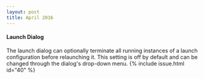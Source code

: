 ```yaml
---
layout: post
title: April 2016
---
```


#### Launch Dialog
The launch dialog can optionally terminate all running instances of a launch configuration 
before relaunching it. This setting is off by default and can be changed through the dialog's 
drop-down menu. {% include issue.html id="40" %}